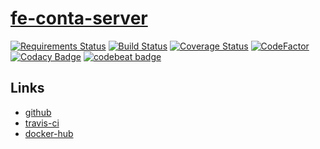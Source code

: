 # [fe-conta-server](https://github.com/fernandoe/fe-conta-api)

[![Requirements Status](https://requires.io/github/fernandoe/fe-conta-api/requirements.svg?branch=release-0.1)](https://requires.io/github/fernandoe/fe-conta-api/requirements/?branch=release-0.1)
[![Build Status](https://travis-ci.org/fernandoe/fe-conta-server.svg?branch=master)](https://travis-ci.org/fernandoe/fe-conta-server)
[![Coverage Status](https://coveralls.io/repos/github/fernandoe/fe-conta-server/badge.svg?branch=master)](https://coveralls.io/github/fernandoe/fe-conta-server?branch=master)
[![CodeFactor](https://www.codefactor.io/repository/github/fernandoe/fe-conta-api/badge)](https://www.codefactor.io/repository/github/fernandoe/fe-conta-api)
[![Codacy Badge](https://api.codacy.com/project/badge/Grade/8e596a29c95a449cb1303c8d251fc264)](https://www.codacy.com/app/fernandoe/fe-conta-api?utm_source=github.com&amp;utm_medium=referral&amp;utm_content=fernandoe/fe-conta-api&amp;utm_campaign=Badge_Grade)
[![codebeat badge](https://codebeat.co/badges/7d08f9ae-9f47-4802-b2bd-51fb91035869)](https://codebeat.co/projects/github-com-fernandoe-fe-conta-api-master)

## Links

- [github](https://github.com/fernandoe/fe-conta-server)
- [travis-ci](https://travis-ci.org/fernandoe/fe-conta-api)
- [docker-hub](https://hub.docker.com/r/fernandoe/fe-conta-api)
